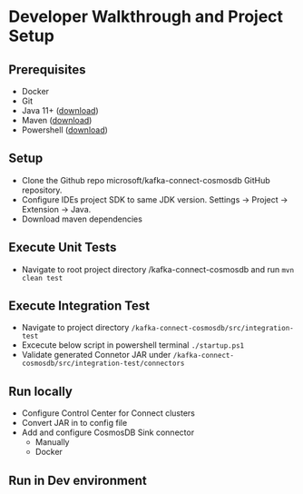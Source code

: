 # Developer Walkthrough and Project Setup

## Prerequisites
* Docker
* Git
* Java 11+ ([download](https://www.oracle.com/java/technologies/javase-jdk11-downloads.html))
* Maven ([download](https://maven.apache.org/download.cgi))
* Powershell ([download](https://docs.microsoft.com/en-us/powershell/scripting/install/installing-powershell?view=powershell-7.1))

## Setup
* Clone the Github repo microsoft/kafka-connect-cosmosdb GitHub repository.
* Configure IDEs project SDK to same JDK version. Settings -> Project -> Extension -> Java.
* Download maven dependencies

## Execute Unit Tests
* Navigate to root project directory  /kafka-connect-cosmosdb and run
 `mvn clean test`

## Execute Integration Test 
* Navigate to project directory `/kafka-connect-cosmosdb/src/integration-test`
* Excecute below script in powershell terminal
  `./startup.ps1`
* Validate generated Connetor JAR under `/kafka-connect-cosmosdb/src/integration-test/connectors`

## Run locally
* Configure Control Center for Connect clusters
* Convert JAR in to config file
* Add and configure CosmosDB Sink connector
  - Manually
  - Docker

## Run in Dev environment

